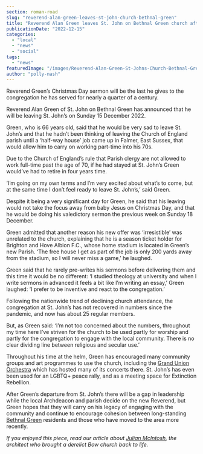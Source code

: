 ```yaml
---
section: roman-road
slug: "reverend-alan-green-leaves-st-john-church-bethnal-green"
title: "Reverend Alan Green leaves St. John on Bethnal Green church after 24 years"
publicationDate: "2022-12-15"
categories: 
  - "local"
  - "news"
  - "social"
tags: 
  - "news"
featuredImage: "/images/Reverend-Alan-Green-St-Johns-Church-Bethnal-Green-December-2022.jpg"
author: "polly-nash"
---
```


Reverend Green’s Christmas Day sermon will be the last he gives to the congregation he has served for nearly a quarter of a century. 

Reverend Alan Green of St. John on Bethnal Green has announced that he will be leaving St. John’s on Sunday 15 December 2022. 

Green, who is 66 years old, said that he would be very sad to leave St. John’s and that he hadn’t been thinking of leaving the Church of England parish until a ‘half-way house’ job came up in Falmer, East Sussex, that would allow him to carry on working part-time into his 70s.

Due to the Church of England’s rule that Parish clergy are not allowed to work full-time past the age of 70, if he had stayed at St. John’s Green would’ve had to retire in four years time. 

‘I’m going on my own terms and I’m very excited about what’s to come, but at the same time I don’t feel ready to leave St. John’s,’ said Green. 

Despite it being a very significant day for Green, he said that his leaving would not take the focus away from baby Jesus on Christmas Day, and that he would be doing his valedictory sermon the previous week on Sunday 18 December. 

Green admitted that another reason his new offer was ‘irresistible’ was unrelated to the church, explaining that he is a season ticket holder for Brighton and Hove Albion F.C., whose home stadium is located in Green’s new Parish. ‘The free house I get as part of the job is only 200 yards away from the stadium, so I will never miss a game,’ he laughed. 

Green said that he rarely pre-writes his sermons before delivering them and this time it would be no different: ‘I studied theology at university and when I write sermons in advanced it feels a bit like I’m writing an essay,’ Green laughed: ‘I prefer to be inventive and react to the congregation.’ 

Following the nationwide trend of declining church attendance, the congregation at St. John’s has not recovered in numbers since the pandemic, and now has about 25 regular members. 

But, as Green said: ‘I’m not too concerned about the numbers, throughout my time here I’ve striven for the church to be used partly for worship and partly for the congregation to engage with the local community. There is no clear dividing line between religious and secular use.’ 

Throughout his time at the helm, Green has encouraged many community groups and art programmes to use the church, including the [Grand Union Orchestra](https://romanroadlondon.com/grand-union-orchestra-bethnal-green/) which has hosted many of its concerts there. St. John’s has even been used for an LGBTQ+ peace rally, and as a meeting space for Extinction Rebellion. 

After Green’s departure from St. John’s there will be a gap in leadership while the local Archdeacon and parish decide on the new Reverend, but Green hopes that they will carry on his legacy of engaging with the community and continue to encourage cohesion between long-standing [Bethnal Green](https://bethnalgreenlondon.co.uk/public-library-history/) residents and those who have moved to the area more recently. 

_If you enjoyed this piece, read our article about_ [_Julian McIntosh_](https://romanroadlondon.com/julian-mcintosh-architect-bbc2-your-home-made-perfect/)_, the architect who brought a derelict Bow church back to life._ 


